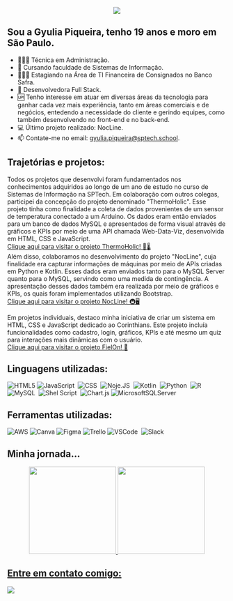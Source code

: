 
<p align="center">
  <img src="https://readme-typing-svg.demolab.com/?lines=Oie!+Boas-vindas!&font=Fira%20Code&center=true&width=380&height=50&duration=4000&pause=1000&color=FF1493">
</p>

## Sou a Gyulia Piqueira, tenho 19 anos e moro em São Paulo. 

- 👩🏻‍🎓 Técnica em Administração.
- 📖 Cursando faculdade de Sistemas de Informação.
- 👩🏻‍💻 Estagiando na Área de TI Financeira de Consignados no Banco Safra.
- 📣 Desenvolvedora Full Stack.
- 🆙 Tenho interesse em atuar em diversas áreas da tecnologia para ganhar cada vez mais experiência, tanto em áreas comerciais e de negócios, entedendo a necessidade do cliente e gerindo equipes, como também desenvolvendo no front-end e no back-end. 
- 💻 Último projeto realizado: NocLine. 
- 📫 Contate-me no email: gyulia.piqueira@sptech.school.

## Trajetórias e projetos:
Todos os projetos que desenvolvi foram fundamentados nos conhecimentos adquiridos ao longo de um ano de estudo no curso de Sistemas de Informação na SPTech. Em colaboração com outros colegas, participei da concepção do projeto denominado "ThermoHolic". Esse projeto tinha como finalidade a coleta de dados provenientes de um sensor de temperatura conectado a um Arduino. Os dados eram então enviados para um banco de dados MySQL e apresentados de forma visual através de gráficos e KPIs por meio de uma API chamada Web-Data-Viz, desenvolvida em HTML, CSS e JavaScript. 
<br>
<a href="https://github.com/orgs/ThermoHolic-Sprint2/repositories"> Clique aqui para visitar o projeto ThermoHolic! 🍺🌡️</a>
<br>
Além disso, colaboramos no desenvolvimento do projeto "NocLine", cuja finalidade era capturar informações de máquinas por meio de APIs criadas em Python e Kotlin. Esses dados eram enviados tanto para o MySQL Server quanto para o MySQL, servindo como uma medida de contingência. A apresentação desses dados também era realizada por meio de gráficos e KPIs, os quais foram implementados utilizando Bootstrap.
<br>
<a href="https://github.com/orgs/Projeto-Inovacao/repositories"> Clique aqui para visitar o projeto NocLine! 🚇🖥️ </a>
<br>

Em projetos individuais, destaco minha iniciativa de criar um sistema em HTML, CSS e JavaScript dedicado ao Corinthians. Este projeto incluía funcionalidades como cadastro, login, gráficos, KPIs e até mesmo um quiz para interações mais dinâmicas com o usuário.
<br>
<a href="https://github.com/orgs/Projeto-Individual-SCCP/repositories"> Clique aqui para visitar o projeto FielOn! 🦅</a>
<br>

## Linguagens utilizadas: 
![HTML5](https://img.shields.io/badge/html-0D1117?style=for-the-badge&logo=html&labelColor=pink)
![JavaScript](https://img.shields.io/badge/-JavaScript-0D1117?style=for-the-badge&logoColor=javascript&labelColor=0D1117)&nbsp;
![CSS](https://img.shields.io/badge/-CSS-0D1117?style=for-the-badge&logo=CSS3&logoColor=pink&labelColor=0D1117)&nbsp;
![Noje.JS](https://img.shields.io/badge/node.js-0D1117?style=for-the-badge&logo=node.js&logoColor=pink)&nbsp;
![Kotlin](https://img.shields.io/badge/kotlin-0D1117?style=for-the-badge&logo=kotlin&logoColor=pink&labelColor=0D1117)&nbsp;
![Python](https://img.shields.io/badge/python-0D1117?style=for-the-badge&logo=python&logoColor=pink)&nbsp;
![R](https://img.shields.io/badge/r-0D1117?style=for-the-badge&logo=r&logoColor=pink)&nbsp;
![MySQL](https://img.shields.io/badge/MySQL-0D1117?style=for-the-badge&logo=mysql&logoColor=pink)&nbsp;
![Shel Script](https://img.shields.io/badge/Shell_Script-0D1117?style=for-the-badge&logo=gnu-bash&logoColor=pink)&nbsp;
![Chart.js](https://img.shields.io/badge/chart.js-0D1117?style=for-the-badge&logo=chart.js&logoColor=pink)
![MicrosoftSQLServer](https://img.shields.io/badge/Microsoft%20SQL%20Sever-0D1117?style=for-the-badge&logo=microsoft%20sql%20server&logoColor=pink)

## Ferramentas utilizadas:
![AWS](https://img.shields.io/badge/AWS-0D1117?style=for-the-badge&logo=amazon-aws&logoColor=pink)
![Canva](https://img.shields.io/badge/Canva-0D1117?style=for-the-badge&logo=Canva&logoColor=pink) 
![Figma](https://img.shields.io/badge/figma-0D1117?style=for-the-badge&logo=figma&logoColor=pink) 
![Trello](https://img.shields.io/badge/Trello-0D1117?stylestyle=for-the-badge&logo=Trello&logoColor=pink)
![VSCode](https://img.shields.io/badge/Visual-0D1117?style=for-the-badge&logo=visual-studio&logoColor=pink)&nbsp;
![Slack](https://img.shields.io/badge/Slack-0D1117?style=for-the-badge&logo=slack&logoColor=pink)&nbsp;




## Minha jornada...
<div align="center">
<a href="https://github.com/gyuliapiqueira">
   <img height ="200em" src="https://github-readme-stats.vercel.app/api?username=gyuliapiqueira&show_icons=true&theme=radical">
   <img height ="200em" src="https://github-readme-stats.vercel.app/api/top-langs/?username=gyuliapiqueira&show_icons=true&theme=radical">
</div>

## Entre em contato comigo:
<div> 
    <a href="https://www.linkedin.com/in/gyulia-piqueira-b5a23a25b/?originalSubdomain=br" target="_blank"><img src="https://img.shields.io/badge/LinkedIn-0D1117?style=for-the-badge&logo=linkedin&logoColor=pink" target="_blank"></a>

</div>



